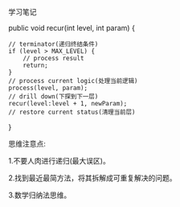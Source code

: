 学习笔记

public void recur(int level, int param) {
    
    // terminator(递归终结条件)
    if (level > MAX_LEVEL) {
        // process result 
        return;
    }
    // process current logic(处理当前逻辑) 
    process(level, param);
    // drill down(下探到下一层) 
    recur(level:level + 1, newParam);
    // restore current status(清理当前层) 
}

思维注意点:

1.不要人肉进行递归(最大误区)。

2.找到最近最简方法，将其拆解成可重复解决的问题。

3.数学归纳法思维。